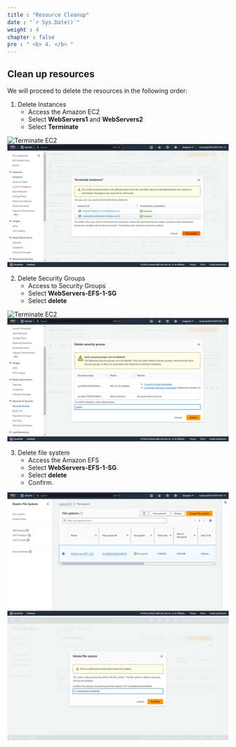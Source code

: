 ```yaml
---
title : "Resource Cleanup"
date : "`r Sys.Date()`"
weight : 4
chapter : false
pre : " <b> 4. </b> "
---
```

## Clean up resources

We will proceed to delete the resources in the following order:

1. Delete Instances
    - Access the Amazon EC2
    - Select **WebServers1** and **WebServers2**
    - Select **Terminate**
      
![Terminate EC2](../images/4/ec21.png?featherlight=false&width=90pc)
![Terminate EC2](/images/4/ec22.png?featherlight=false&width=90pc)

2. Delete Security Groups
    - Access to Security Groups
    - Select **WebServers-EFS-1-SG**
    - Select **delete**
      
![Terminate EC2](/FCJ2024/images/4/sg1.png?featherlight=false&width=90pc)
![Terminate EC2](/images/4/sg2.png?featherlight=false&width=90pc)

3. Delete file system
    - Access the Amazon EFS
    - Select **WebServers-EFS-1-SG**.
    - Select **delete**
    - Confirm.
   
![Terminate EC2](/images/4/efs.png?featherlight=false&width=90pc)
![Terminate EC2](/images/4/efs-1.png?featherlight=false&width=90pc)





